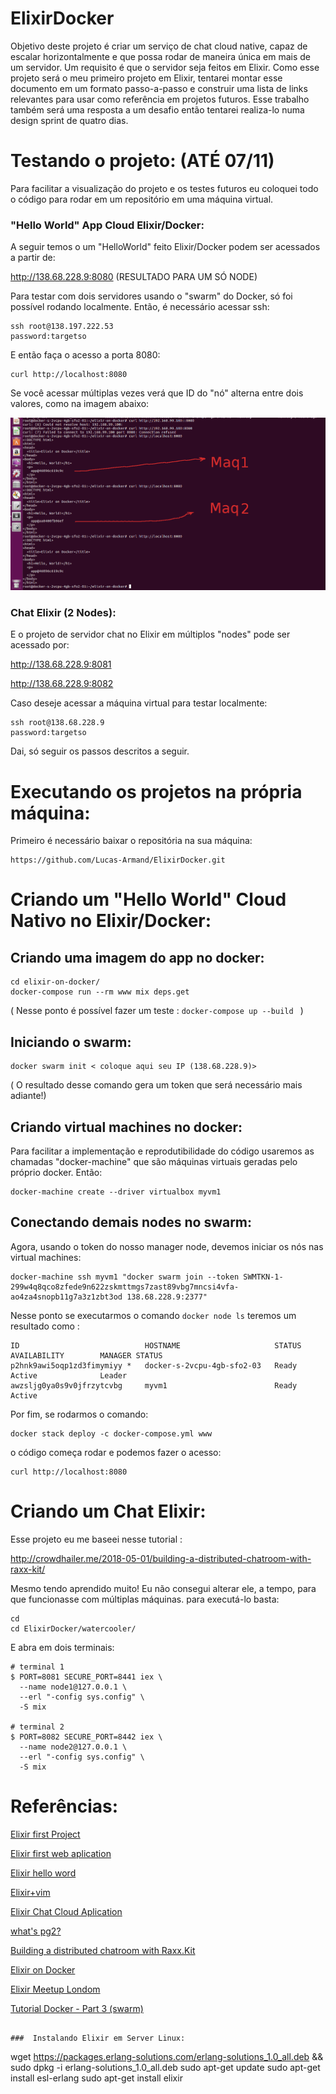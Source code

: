 # ElixirDocker
Objetivo deste projeto é criar um serviço de chat cloud native, capaz de escalar horizontalmente e que possa rodar de maneira única em mais de um servidor. Um requisito é que o servidor seja feitos em Elixir. Como esse projeto será o meu primeiro projeto em Elixir, tentarei montar esse documento em um formato passo-a-passo e construir uma lista de links relevantes para usar como referência em projetos futuros. Esse trabalho também será uma resposta a um desafio então tentarei realiza-lo numa design sprint de quatro dias.

# Testando o projeto: (ATÉ 07/11)

Para facilitar a visualização do projeto e os testes futuros eu coloquei todo o código para rodar em um repositório em uma máquina virtual. 

### "Hello World" App Cloud Elixir/Docker:

A seguir temos o um "HelloWorld" feito Elixir/Docker podem ser acessados a partir de: 

http://138.68.228.9:8080 (RESULTADO PARA UM SÓ NODE)

Para testar com dois servidores usando o "swarm" do Docker, só foi possível rodando localmente. Então, é necessário acessar ssh:

```
ssh root@138.197.222.53
password:targetso
```

E então faça o acesso a porta 8080:


```
curl http://localhost:8080
```

Se você acessar múltiplas vezes verá que ID do "nó" alterna entre dois valores, como na imagem abaixo: 

![duas maquinas](https://github.com/Lucas-Armand/ElixirDocker/blob/master/linux_result.png)

### Chat Elixir (2 Nodes):

E o projeto de servidor chat no Elixir em múltiplos "nodes" pode ser acessado por: 

http://138.68.228.9:8081

http://138.68.228.9:8082

Caso deseje acessar a máquina virtual para testar localmente:

```
ssh root@138.68.228.9
password:targetso
```

Dai, só seguir os passos descritos a seguir.

# Executando os projetos na própria máquina:

Primeiro é necessário baixar o repositória na sua máquina:

```
https://github.com/Lucas-Armand/ElixirDocker.git
```

# Criando um "Hello World" Cloud Nativo no Elixir/Docker:

## Criando uma imagem do app no docker:

```
cd elixir-on-docker/
docker-compose run --rm www mix deps.get
```
( Nesse ponto é possível fazer um teste :  ```docker-compose up --build ``` )

## Iniciando o swarm:

```
docker swarm init < coloque aqui seu IP (138.68.228.9)>
```
( O resultado desse comando gera um token que será necessário mais adiante!)

## Criando virtual machines no docker:

Para facilitar a implementação e reprodutibilidade do código usaremos as chamadas "docker-machine" que são máquinas virtuais geradas pelo próprio docker. Então:

```
docker-machine create --driver virtualbox myvm1
```

## Conectando demais nodes no swarm:

Agora, usando o token do nosso manager node, devemos iniciar os nós nas virtual machines:
```
docker-machine ssh myvm1 "docker swarm join --token SWMTKN-1-299w4q8qco8zfede9n622zskmttmgs7zast89vbg7mncsi4vfa-ao4za4snopb11g7a3z1zbt3od 138.68.228.9:2377"
```
Nesse ponto se executarmos o comando ``` docker node ls ``` teremos um resultado como :
```
ID                            HOSTNAME                     STATUS              AVAILABILITY        MANAGER STATUS
p2hnk9awi5oqp1zd3fimymiyy *   docker-s-2vcpu-4gb-sfo2-03   Ready               Active              Leader
awzsljg0ya0s9v0jfrzytcvbg     myvm1                        Ready               Active                         
```
Por fim, se rodarmos o comando:

```
docker stack deploy -c docker-compose.yml www
```
o código começa rodar e podemos fazer o acesso:


```
curl http://localhost:8080
```


# Criando um Chat Elixir:

Esse projeto eu me baseei nesse tutorial :

http://crowdhailer.me/2018-05-01/building-a-distributed-chatroom-with-raxx-kit/

Mesmo tendo aprendido muito! Eu não consegui alterar ele, a tempo, para que funcionasse com múltiplas máquinas.
para executá-lo basta:

```
cd 
cd ElixirDocker/watercooler/
``` 

E abra em dois terminais:

```
# terminal 1
$ PORT=8081 SECURE_PORT=8441 iex \
  --name node1@127.0.0.1 \
  --erl "-config sys.config" \
  -S mix

# terminal 2
$ PORT=8082 SECURE_PORT=8442 iex \
  --name node2@127.0.0.1 \
  --erl "-config sys.config" \
  -S mix

```

# Referências:
[Elixir first Project](https://elixir-lang.org/getting-started/mix-otp/introduction-to-mix.html#our-first-project)

[Elixir first web aplication](https://codewords.recurse.com/issues/five/building-a-web-framework-from-scratch-in-elixir)

[Elixir hello word](https://angelika.me/2016/08/14/hello-world-web-app-in-elixir-part-3-phoenix/)

[Elixir+vim](https://github.com/elixir-editors/vim-elixir)

[Elixir Chat Cloud Aplication](https://www.youtube.com/watch?v=JEXT-qaeeyg)

[what's pg2?](https://speakerdeck.com/antipax/pg2-and-you-getting-distributed-with-elixir?slide=12)

[Building a distributed chatroom with Raxx.Kit](http://crowdhailer.me/2018-05-01/building-a-distributed-chatroom-with-raxx-kit/)

[Elixir on Docker](https://github.com/CrowdHailer/elixir-on-docker)

[Elixir Meetup Londom](https://skillsmatter.com/skillscasts/11072-elixir-london-october) 

[Tutorial Docker - Part 3 (swarm)](https://docs.docker.com/get-started/part3/#take-down-the-app-and-the-swarm)


```

###  Instalando Elixir em Server Linux:

```
wget https://packages.erlang-solutions.com/erlang-solutions_1.0_all.deb && sudo dpkg -i erlang-solutions_1.0_all.deb
sudo apt-get update
sudo apt-get install esl-erlang
sudo apt-get install elixir
